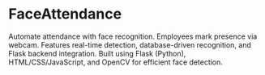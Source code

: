 # FaceAttendance
Automate attendance with face recognition. Employees mark presence via webcam. Features real-time detection, database-driven recognition, and Flask backend integration. Built using Flask (Python), HTML/CSS/JavaScript, and OpenCV for efficient face detection.
